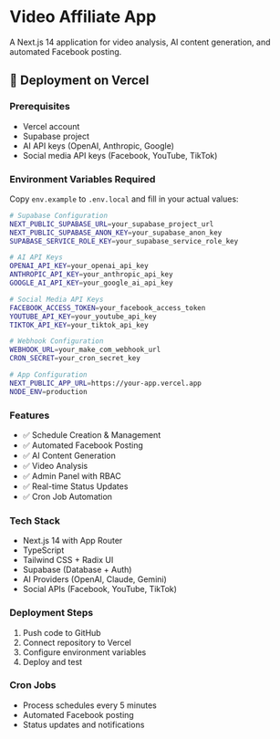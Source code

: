 # Video Affiliate App

A Next.js 14 application for video analysis, AI content generation, and automated Facebook posting.

## 🚀 Deployment on Vercel

### Prerequisites
- Vercel account
- Supabase project
- AI API keys (OpenAI, Anthropic, Google)
- Social media API keys (Facebook, YouTube, TikTok)

### Environment Variables Required

Copy `env.example` to `.env.local` and fill in your actual values:

```bash
# Supabase Configuration
NEXT_PUBLIC_SUPABASE_URL=your_supabase_project_url
NEXT_PUBLIC_SUPABASE_ANON_KEY=your_supabase_anon_key
SUPABASE_SERVICE_ROLE_KEY=your_supabase_service_role_key

# AI API Keys
OPENAI_API_KEY=your_openai_api_key
ANTHROPIC_API_KEY=your_anthropic_api_key
GOOGLE_AI_API_KEY=your_google_ai_api_key

# Social Media API Keys
FACEBOOK_ACCESS_TOKEN=your_facebook_access_token
YOUTUBE_API_KEY=your_youtube_api_key
TIKTOK_API_KEY=your_tiktok_api_key

# Webhook Configuration
WEBHOOK_URL=your_make_com_webhook_url
CRON_SECRET=your_cron_secret_key

# App Configuration
NEXT_PUBLIC_APP_URL=https://your-app.vercel.app
NODE_ENV=production
```

### Features
- ✅ Schedule Creation & Management
- ✅ Automated Facebook Posting
- ✅ AI Content Generation
- ✅ Video Analysis
- ✅ Admin Panel with RBAC
- ✅ Real-time Status Updates
- ✅ Cron Job Automation

### Tech Stack
- Next.js 14 with App Router
- TypeScript
- Tailwind CSS + Radix UI
- Supabase (Database + Auth)
- AI Providers (OpenAI, Claude, Gemini)
- Social APIs (Facebook, YouTube, TikTok)

### Deployment Steps
1. Push code to GitHub
2. Connect repository to Vercel
3. Configure environment variables
4. Deploy and test

### Cron Jobs
- Process schedules every 5 minutes
- Automated Facebook posting
- Status updates and notifications
